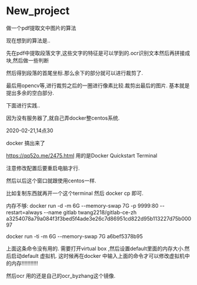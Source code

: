 # New_project
做一个pdf提取文中图片的算法



现在想到的算法是..

先在pdf中提取段落文字,这些文字的特征是可以学到的.ocr识别文本然后再拼接成块,然后做一些判断


然后得到段落的首尾坐标.那么余下的部分就可以进行裁剪了.

最后用opencv等,进行裁剪之后的一圈进行像素比较.裁剪出最后的图片. 基本就是提出多余的空白部分.






下面进行实践..


因为没有服务器了,就自己弄docker整centos系统.

2020-02-21,14点30

docker 搞出来了

https://qq52o.me/2475.html
用的是Docker Quickstart Terminal

注意修改配置后要重启电脑才行.

然后以后这个窗口就跟使用centos一样.

比如复制东西就再开一个这个terminal 然后 docker cp 即可.

内存不够:
docker run -d -m 6G --memory-swap 7G -p 9999:80  --restart=always --name gitlab twang2218/gitlab-ce-zh
a3254078a79a084f3f3bed5f4ade3e26c7d86951cd822d95b113227d75b00097

docker run -ti -m 6G --memory-swap 7G  a6bef5378b95

上面这条命令没有用的.
需要打开virtual box ,然后设置default里面的内存大小.然后启动default 虚拟机.
这时候再在docker 中输入上面的命令才可以修改虚拟机中的内存!!!!!!!!!!!















然后ocr 用的还是自己的ocr_byzhang这个镜像.










